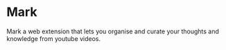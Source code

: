 # Mark
Mark a web extension that lets you organise and curate your thoughts and knowledge from youtube videos.
